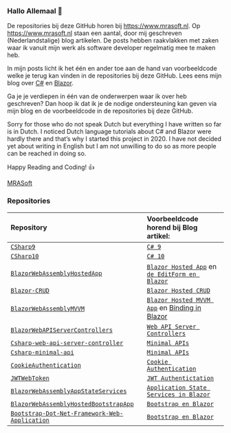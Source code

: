 ### Hallo Allemaal 👋
 
De repositories bij deze GitHub horen bij https://www.mrasoft.nl. Op https://www.mrasoft.nl staan een aantal, door mij geschreven (Nederlandstalige) blog artikelen. De posts hebben raakvlakken met zaken waar ik vanuit mijn werk als software developer regelmatig mee te maken heb.

In mijn posts licht ik het één en ander toe aan de hand van voorbeeldcode welke je terug kan vinden in de repositories bij deze GitHub. Lees eens mijn blog over [C#](https://www.mrasoft.nl/csharp/) en [Blazor](https://www.mrasoft.nl/blazor/).

Ga je je verdiepen in één van de onderwerpen waar ik over heb geschreven? Dan hoop ik dat ik je de nodige ondersteuning kan geven via mijn blog en de voorbeeldcode in de repositories bij deze GitHub.

Sorry for those who do not speak Dutch but everything I have written so far is in Dutch. I noticed Dutch language tutorials about C# and Blazor were hardly there and that’s why I started this project in 2020. I have not decided yet about writing in English but I am not unwilling to do so as more people can be reached in doing so.

Happy Reading and Coding! 👍

[MRASoft](https://www.mrasoft.nl/about/)

### Repositories

Repository | Voorbeeldcode horend bij Blog artikel:
:--- | :---
[`CSharp9`](https://github.com/mrasoftGithub/CSharp9) | [`C# 9`](https://www.mrasoft.nl/csharp-9/)
[`CSharp10`](https://github.com/mrasoftGithub/CSharp10) | [`C# 10`](https://www.mrasoft.nl/csharp-10/)
[`BlazorWebAssemblyHostedApp`](https://github.com/mrasoftGithub/BlazorWebAssemblyHostedApp) | [`Blazor Hosted App`](https://www.mrasoft.nl/blazor-webassembly-app/) en [`de EditForm en Blazor`](https://www.mrasoft.nl/blazor-editform/)
[`Blazor-CRUD`](https://github.com/mrasoftGithub/Blazor-CRUD) | [`Blazor Hosted CRUD`](https://www.mrasoft.nl/blazor-crud) 
[`BlazorWebAssemblyMVVM`](https://github.com/mrasoftGithub/BlazorWebAssemblyMVVM) | [`Blazor Hosted MVVM App`](https://www.mrasoft.nl/blazor-webassembly-MVVM/)  en [Binding in Blazor](https://www.mrasoft.nl/blazor-binding/)
[`BlazorWebAPIServerControllers`](https://github.com/mrasoftGithub/BlazorWebAPIServerControllers) | [`Web API Server Controllers`](https://www.mrasoft.nl/blazor-web-api-server-controllers/) 
[`Csharp-web-api-server-controller`](https://github.com/mrasoftGithub/Csharp-web-api-server-controller) | [`Minimal APIs`](https://www.mrasoft.nl/csharp-minimal-api/)
[`Csharp-minimal-api`](https://github.com/mrasoftGithub/Csharp-minimal-api) | [`Minimal APIs`](https://www.mrasoft.nl/csharp-minimal-api/)
[`CookieAuthentication`](https://github.com/mrasoftGithub/CookieAuthentication) | [`Cookie Authentication`](https://www.mrasoft.nl/cookie-authentication-in-blazor/)
[`JWTWebToken`](https://github.com/mrasoftGithub/JWTWebToken) | [`JWT Authentictation`](https://www.mrasoft.nl/jwt-authentication-in-blazor/)
[`BlazorWebAssemblyAppStateServices`](https://github.com/mrasoftGithub/BlazorWebAssemblyAppStateServices) | [`Application State Services in Blazor`](https://www.mrasoft.nl/blazor-applicationstate-services/)
[`BlazorWebAssemblyHostedBootstrapApp`](https://github.com/mrasoftGithub/BlazorWebAssemblyHostedBootstrapApp) | [`Bootstrap en Blazor`](https://www.mrasoft.nl/blazor-bootstrap/) 
[`Bootstrap-Dot-Net-Framework-Web-Application`](https://github.com/mrasoftGithub/Bootstrap-Dot-Net-Framework-Web-Application) | [`Bootstrap en Blazor`](https://www.mrasoft.nl/blazor-bootstrap/)
